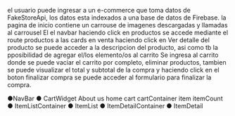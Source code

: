 el usuario puede ingresar a un e-commerce que toma datos de FakeStoreApi, los datos esta indexados a una base de datos de Firebase. 
la pagina de inicio contiene un carrouse de imagenes descargadas y llamadas al carrousel
El el navbar haciendo click en productos se accede mediante el route productos a las cards en venta
haciendo click en Ver detalle del producto se puede acceder a la descripcion del producto, asi como tb la pposibilidad de agregar el/los elemento/os al carrito
Se ingresa al carrito donde se puede vaciar el carrito por completo, eliminar productos, tambien se puede visualizar el total y subtotal de la compra y haciendo click en el boton finalizar compra se puede acceder al formulario para finalizar la compra.



●NavBar
● CartWidget
About us
home
cart
cartContainer
item
itemCount
● ItemListContainer
● ItemList
● ItemDetailContainer
● ItemDetail
